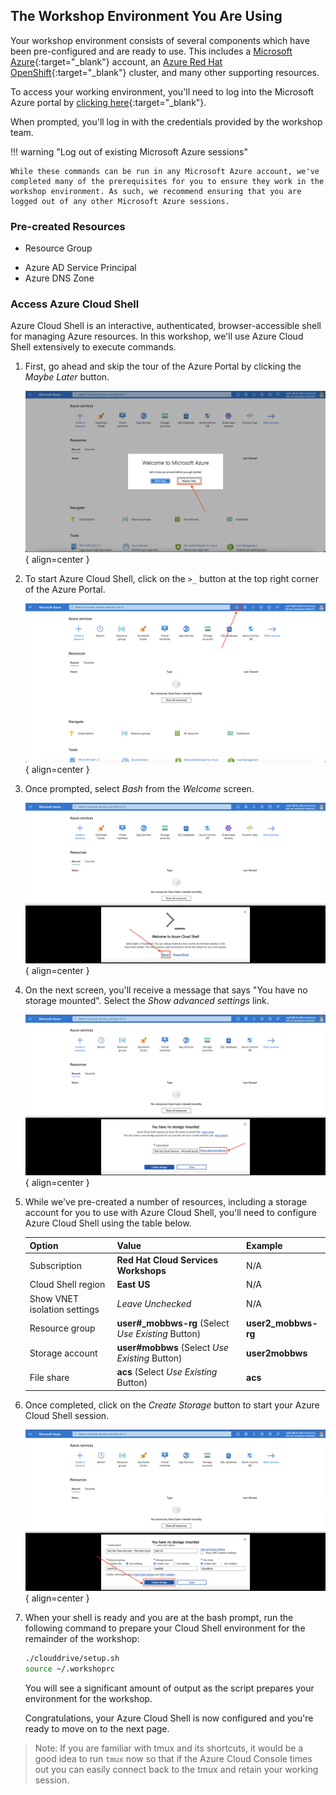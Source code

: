 ## The Workshop Environment You Are Using

Your workshop environment consists of several components which have been pre-configured and are ready to use. This includes a [Microsoft Azure](https://azure.microsoft.com/en-us/){:target="_blank"} account, an [Azure Red Hat OpenShift](https://azure.microsoft.com/en-us/products/openshift/){:target="_blank"} cluster, and many other supporting resources.

To access your working environment, you'll need to log into the Microsoft Azure portal by [clicking here](https://portal.azure.com){:target="_blank"}.

When prompted, you'll log in with the credentials provided by the workshop team.

!!! warning "Log out of existing Microsoft Azure sessions"

    While these commands can be run in any Microsoft Azure account, we've completed many of the prerequisites for you to ensure they work in the workshop environment. As such, we recommend ensuring that you are logged out of any other Microsoft Azure sessions.

### Pre-created Resources

- Resource Group
<!--- vNet (with two subnets)
- Azure Red Hat OpenShift Cluster -->
- Azure AD Service Principal
- Azure DNS Zone

### Access Azure Cloud Shell

Azure Cloud Shell is an interactive, authenticated, browser-accessible shell for managing Azure resources. In this workshop, we'll use Azure Cloud Shell extensively to execute commands.

1. First, go ahead and skip the tour of the Azure Portal by clicking the *Maybe Later* button.

    ![Azure Portal Skip Tour](../assets/images/overview-skip-tour.png){ align=center }

1. To start Azure Cloud Shell, click on the `>_` button at the top right corner of the Azure Portal.

    ![Azure Portal Cloud Shell](../assets/images/overview-cloud-shell-icon.png){ align=center }

1. Once prompted, select *Bash* from the *Welcome* screen.

    ![Cloud Shell Language Choice](../assets/images/cloud-shell-bash.png){ align=center }

1. On the next screen, you'll receive a message that says "You have no storage mounted". Select the *Show advanced settings* link.

    ![Cloud Shell Show Advanced Options](../assets/images/cloud-shell-show-advanced-options.png){ align=center }

1. While we've pre-created a number of resources, including a storage account for you to use with Azure Cloud Shell, you'll need to configure Azure Cloud Shell using the table below.

    | Option     | Value                               | Example |
    | ----------- | ------------------------------------ | -------- |
    | Subscription       | **Red Hat Cloud Services Workshops**  | N/A |
    | Cloud Shell region       | **East US**                 | N/A |
    | Show VNET isolation settings    | *Leave Unchecked* | N/A |
    | Resource group       | **user#_mobbws-rg** (Select *Use Existing* Button) | **user2_mobbws-rg** |
    | Storage account       | **user#mobbws** (Select *Use Existing* Button) | **user2mobbws** |
    | File share       | **acs** (Select *Use Existing* Button) | **acs** |

1. Once completed, click on the *Create Storage* button to start your Azure Cloud Shell session.

    ![Cloud Shell Create Storage](../assets/images/cloud-shell-create-storage.png){ align=center }

1. When your shell is ready and you are at the bash prompt, run the following command to prepare your Cloud Shell environment for the remainder of the workshop:

    ```bash
    ./clouddrive/setup.sh
    source ~/.workshoprc
    ```

    You will see a significant amount of output as the script prepares your environment for the workshop.

    Congratulations, your Azure Cloud Shell is now configured and you're ready to move on to the next page.

> Note: If you are familiar with tmux and its shortcuts, it would be a good idea to run `tmux` now so that if the Azure Cloud Console times out you can easily connect back to the tmux and retain your working session.

